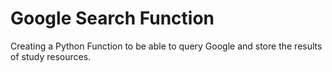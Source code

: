 # Google Search Function
Creating a Python Function to be able to query Google and store the results of study resources. 
